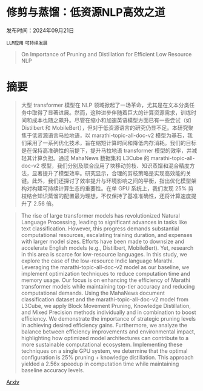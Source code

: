 # 修剪与蒸馏：低资源NLP高效之道

发布时间：2024年09月21日

`LLM应用` `可持续发展`

> On Importance of Pruning and Distillation for Efficient Low Resource NLP

# 摘要

> 大型 transformer 模型在 NLP 领域掀起了一场革命，尤其是在文本分类任务中取得了显著进展。然而，这种进步伴随着巨大的计算资源需求，训练时间和成本也随之飙升。尽管在缩小和加速英语模型方面已有一些尝试（如 Distilbert 和 MobileBert），但对于低资源语言的研究仍显不足。本研究聚焦于低资源语言马拉地语，以 marathi-topic-all-doc-v2 模型为基石，我们采用了一系列优化技术，旨在缩短计算时间和降低内存消耗。我们的目标是在保持高准确性的前提下，提升马拉地语 transformer 模型的效率，并减轻其计算负担。通过 MahaNews 数据集和 L3Cube 的 marathi-topic-all-doc-v2 模型，我们分别及联合应用了块移动剪枝、知识蒸馏和混合精度方法，显著提升了模型效率。研究显示，合理的剪枝策略是实现高效能的关键。此外，我们还探讨了效率提升与环境影响之间的平衡，指出优化模型架构对构建可持续计算生态的重要性。在单 GPU 系统上，我们发现 25% 剪枝结合知识蒸馏的配置最为理想，不仅保持了基准准确性，还将计算速度提升了 2.56 倍。

> The rise of large transformer models has revolutionized Natural Language Processing, leading to significant advances in tasks like text classification. However, this progress demands substantial computational resources, escalating training duration, and expenses with larger model sizes. Efforts have been made to downsize and accelerate English models (e.g., Distilbert, MobileBert). Yet, research in this area is scarce for low-resource languages.
  In this study, we explore the case of the low-resource Indic language Marathi. Leveraging the marathi-topic-all-doc-v2 model as our baseline, we implement optimization techniques to reduce computation time and memory usage. Our focus is on enhancing the efficiency of Marathi transformer models while maintaining top-tier accuracy and reducing computational demands. Using the MahaNews document classification dataset and the marathi-topic-all-doc-v2 model from L3Cube, we apply Block Movement Pruning, Knowledge Distillation, and Mixed Precision methods individually and in combination to boost efficiency. We demonstrate the importance of strategic pruning levels in achieving desired efficiency gains. Furthermore, we analyze the balance between efficiency improvements and environmental impact, highlighting how optimized model architectures can contribute to a more sustainable computational ecosystem. Implementing these techniques on a single GPU system, we determine that the optimal configuration is 25\% pruning + knowledge distillation. This approach yielded a 2.56x speedup in computation time while maintaining baseline accuracy levels.

[Arxiv](https://arxiv.org/abs/2409.14162)